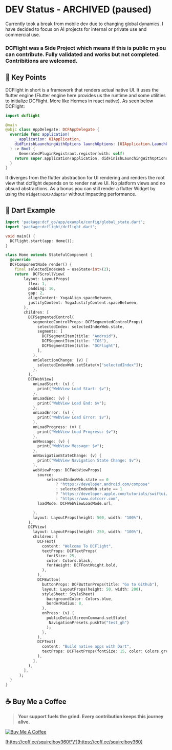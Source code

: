 # DEV Status - ARCHIVED (paused)
Currently took a break from mobile dev due to changing global dynamics. I have decided to focus on AI projects for internal or private use and commercial use.

### DCFlight was a Side Project which means if this is public rn you can contribute. Fully validated and works but not completed. Contribitions are welcomed.


## 📌 Key Points

DCFlight in short is a framework that renders actual native UI. It uses the flutter engine (Flutter engine here provides us the runtime and some utilities to initialize DCFlight. More like Hermes in react native). As seen below DCFlight:

```swift
import dcflight

@main
@objc class AppDelegate: DCFAppDelegate {
  override func application(
    _ application: UIApplication,
    didFinishLaunchingWithOptions launchOptions: [UIApplication.LaunchOptionsKey: Any]?
  ) -> Bool {
      GeneratedPluginRegistrant.register(with: self)
    return super.application(application, didFinishLaunchingWithOptions: launchOptions)
  }
}
```

It diverges from the flutter abstraction for UI rendering and renders the root view that dcflight depends on to render native UI. No platform views and no absurd abstractions. As a bonus you can still render a flutter Widget by using the `WidgetToDCFAdaptor` without impacting performance.

## 📝 Dart Example

```dart
import 'package:dcf_go/app/example/config/global_state.dart';
import 'package:dcflight/dcflight.dart';

void main() {
  DCFlight.start(app: Home());
}

class Home extends StatefulComponent {
  @override
  DCFComponentNode render() {
    final selectedIndexWeb = useState<int>(2);
    return  DCFScrollView(
        layout: LayoutProps(
          flex: 1,
          padding: 16,
          gap: 2,
          alignContent: YogaAlign.spaceBetween,
          justifyContent: YogaJustifyContent.spaceBetween,
        ),
        children: [
          DCFSegmentedControl(
            segmentedControlProps: DCFSegmentedControlProps(
              selectedIndex: selectedIndexWeb.state,
              segments: [
                DCFSegmentItem(title: "Android"),
                DCFSegmentItem(title: "IOS"),
                DCFSegmentItem(title: "DCFlight"),
              ],
            ),
            onSelectionChange: (v) {
              selectedIndexWeb.setState(v["selectedIndex"]);
            },
          ),
          DCFWebView(
            onLoadStart: (v) {
              print("WebView Load Start: $v");
            },
            onLoadEnd: (v) {
              print("WebView Load End: $v");
            },
            onLoadError: (v) {
              print("WebView Load Error: $v");
            },
            onLoadProgress: (v) {
              print("WebView Load Progress: $v");
            },
            onMessage: (v) {
              print("WebView Message: $v");
            },
            onNavigationStateChange: (v) {
              print("WebView Navigation State Change: $v");
            },
            webViewProps: DCFWebViewProps(
              source:
                  selectedIndexWeb.state == 0
                      ? "https://developer.android.com/compose"
                      : selectedIndexWeb.state == 1
                      ? "https://developer.apple.com/tutorials/swiftui/"
                      : "https://www.dotcorr.com",
              loadMode: DCFWebViewLoadMode.url,

            ),
            layout: LayoutProps(height: 500, width: "100%"),
          ),
          DCFView(
            layout: LayoutProps(height: 250, width: "100%"),
            children: [
              DCFText(
                content: "Welcome To DCFlight",
                textProps: DCFTextProps(
                  fontSize: 25,
                  color: Colors.black,
                  fontWeight: DCFFontWeight.bold,
                ),
              ),
              DCFButton(
                buttonProps: DCFButtonProps(title: "Go to Github"),
                layout: LayoutProps(height: 50, width: 200),
                styleSheet: StyleSheet(
                  backgroundColor: Colors.blue,
                  borderRadius: 8,
                ),
                onPress: (v) {
                  publicDetailScreenCommand.setState(
                   NavigationPresets.pushTo("test_gh")
                  );
                },
              ),
              DCFText(
                content: "Build native apps with Dart",
                textProps: DCFTextProps(fontSize: 15, color: Colors.grey),
              ),
            ],
          ),
        ],
      );
  }
}

```

## ☕ Buy Me a Coffee

> **Your support fuels the grind. Every contribution keeps this journey alive.**

[![Buy Me A Coffee](https://cdn.buymeacoffee.com/buttons/v2/default-yellow.png)](https://coff.ee/squirelboy360)

[https://coff.ee/squirelboy360\*\*](https://coff.ee/squirelboy360)
